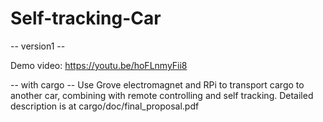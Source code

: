 # Self-tracking-Car

--	version1	--

Demo video: https://youtu.be/hoFLnmyFii8


--	with cargo 	--
Use Grove electromagnet and RPi to transport cargo to another car, combining with remote controlling and self tracking.
Detailed description is at cargo/doc/final_proposal.pdf
